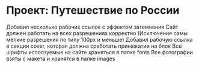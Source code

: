 # Проект: Путешествие по России

Добавил несколько рабочих ссылок с эффектом затемнения
Сайт должен работать на всех разрешениях корректно (Исключение самы мелкие разрешения по типу 100px и меньше)
Добавил рабочую ссылка в секции cover, которая должна сработать принажатии на блок
Все шрифты исползуемые на сайте храняться в папке fonts
Все фотографии взяты с макета и хранятся в папке images